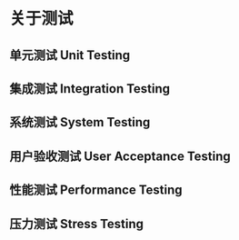 关于测试
========================

单元测试 Unit Testing
------------------------

集成测试 Integration Testing
------------------------

系统测试 System Testing
------------------------

用户验收测试 User Acceptance Testing
------------------------

性能测试 Performance Testing
------------------------

压力测试 Stress Testing
------------------------
